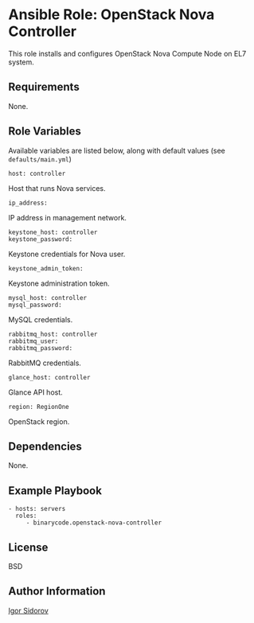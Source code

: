 Ansible Role: OpenStack Nova Controller
=======================================

This role installs and configures OpenStack Nova Compute Node on EL7 system.

Requirements
------------

None.

Role Variables
--------------

Available variables are listed below, along with default values (see `defaults/main.yml`)

    host: controller

Host that runs Nova services.

    ip_address:

IP address in management network.

    keystone_host: controller
    keystone_password:

Keystone credentials for Nova user.

    keystone_admin_token:

Keystone administration token.

    mysql_host: controller
    mysql_password:

MySQL credentials.

    rabbitmq_host: controller
    rabbitmq_user:
    rabbitmq_password:

RabbitMQ credentials.

    glance_host: controller

Glance API host.

    region: RegionOne

OpenStack region.

Dependencies
------------

None.

Example Playbook
----------------

    - hosts: servers
      roles:
         - binarycode.openstack-nova-controller

License
-------

BSD

Author Information
------------------

[Igor Sidorov](https://github.com/binarycode)
